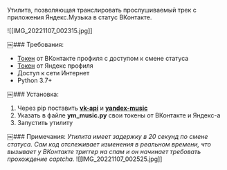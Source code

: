 
Утилита, позволяющая транслировать прослушиваемый трек с приложения Яндекс.Музыка в статус ВКонтакте.

![[IMG_20221107_002315.jpg]]

​￼### Требования: 
- [Токен](https://vkhost.github.io/) от ВКонтакте профиля с доступом к смене статуса
- [Токен](https://github.com/MarshalX/yandex-music-api/discussions/513) от Яндекс профиля
- Доступ к сети Интернет
- Python 3.7+

​￼### Установка: 
1. Через pip поставить [**vk-api**](https://pypi.org/project/vk-api/) и [**yandex-music** ](https://pypi.org/project/yandex-music/)
2. Указать в файле **ym_music.py** свои токены от ВКонтакте и Яндекс-а
3. Запустить утилиту

​￼### Примечания: 
*Утилита имеет задержку в 20 секунд по смене статуса. Сам код отслеживает изменения в реальном времени, что вызывает у ВКонтакте триггер на спам и он начинает требовать прохождение captcha.*
![[IMG_20221107_002525.jpg]]
